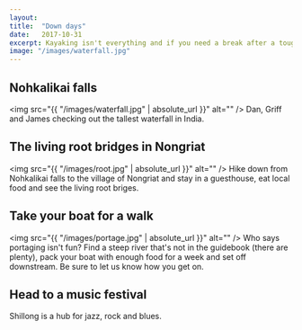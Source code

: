 ```yaml
---
layout: 
title:  "Down days"
date:   2017-10-31
excerpt: Kayaking isn't everything and if you need a break after a tough adventure there's plenty to do.
image: "/images/waterfall.jpg"
---
```


## Nohkalikai falls
​​<span class="image fit"><img src="{{ "/images/waterfall.jpg" | absolute_url }}" alt="" /></span>
Dan, Griff and James checking out the tallest waterfall in India.

## The living root bridges in Nongriat

​​<span class="image fit"><img src="{{ "/images/root.jpg" | absolute_url }}" alt="" /></span>
Hike down from Nohkalikai falls to the village of Nongriat and stay in a guesthouse, eat local food and see the living root briges. 

## Take your boat for a walk

​​<span class="image fit" style="width: 50%"><img src="{{ "/images/portage.jpg" | absolute_url }}" alt="" /></span>
Who says portaging isn't fun? Find a steep river that's not in the guidebook (there are plenty), pack your boat with enough food for a week and set off downstream.
Be sure to let us know how you get on.

## Head to a music festival

Shillong is a hub for jazz, rock and blues.